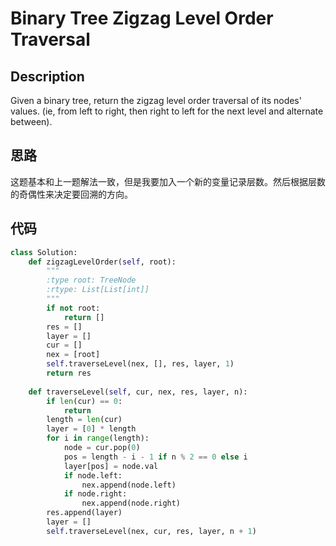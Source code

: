 # Binary Tree Zigzag Level Order Traversal

## Description

Given a binary tree, return the zigzag level order traversal of its nodes' values. (ie, from left to right, then right to left for the next level and alternate between).

## 思路

这题基本和上一题解法一致，但是我要加入一个新的变量记录层数。然后根据层数的奇偶性来决定要回溯的方向。

## 代码

``` python
class Solution:
    def zigzagLevelOrder(self, root):
        """
        :type root: TreeNode
        :rtype: List[List[int]]
        """
        if not root:
            return []
        res = []
        layer = []
        cur = []
        nex = [root]
        self.traverseLevel(nex, [], res, layer, 1)
        return res
    
    def traverseLevel(self, cur, nex, res, layer, n):
        if len(cur) == 0:
            return
        length = len(cur)
        layer = [0] * length
        for i in range(length):
            node = cur.pop(0)
            pos = length - i - 1 if n % 2 == 0 else i
            layer[pos] = node.val
            if node.left:
                nex.append(node.left)
            if node.right:
                nex.append(node.right)
        res.append(layer)
        layer = []
        self.traverseLevel(nex, cur, res, layer, n + 1)
```
